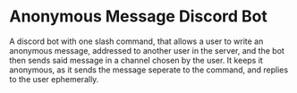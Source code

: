 # Anonymous Message Discord Bot

A discord bot with one slash command, that allows a user to write an anonymous message, addressed to another user in the server, and the bot then sends said message in a channel chosen by the user. It keeps it anonymous, as it sends the message seperate to the command, and replies to the user ephemerally.